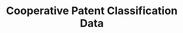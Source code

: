 ---
bigquery: https://console.cloud.google.com/bigquery?p=patents-public-data&d=cpc&page=dataset
citation: '“Cooperative Patent Classification” by the EPO and USPTO, for public use. '
contributors: EPO, USPTO
cost: None
description: Cooperative Patent Classification Data contains the scheme and definitions
  of the Cooperative Patent Classification system for classifying patent documents.
  The CPC is the result of a partnership between the EPO and the USPTO in their joint
  effort to develop a common, internationally compatible classification system for
  technical documents, in particular patent publications, which will be used by both
  offices in the patent granting process
documentation: https://www.cooperativepatentclassification.org/cpcSchemeAndDefinitions
last_edit: 04/13/2022, 10:00:11
location: https://www.cooperativepatentclassification.org/index
maintained_by: USPTO, EPO
schema_fields:
- definition
- synonyms
- residual_references
- title_full
- titleFull
- date_revised
- informative_references
- breakdown_code
- parents
- additional_only
- breakdownCode
- children
- glossary
- sizeCache
- titlePart
- residualReferences
- ipcConcordant
- status
- not_allocatable
- notAllocatable
- ipc_concordant
- limitingReferences
- dateRevised
- title_part
- child_groups
- childGroups
- informativeReferences
- symbol
- level
- application_references
- applicationReferences
- limiting_references
shortname: cooperative_patent_classification
tags:
- patents
- science
title: Cooperative Patent Classification Data
uuid: 984374a7-16e9-4b35-9445-458daceb01bf
---